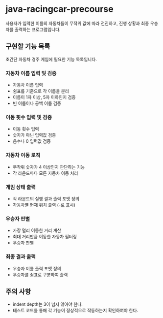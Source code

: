 # java-racingcar-precourse
사용자가 입력한 이름의 자동차들이 무작위 값에 따라 전진하고, 진행 상황과 최종 우승자를 출력하는 프로그램입니다.

## 구현할 기능 목록

초간단 자동차 경주 게임에 필요한 기능 목록입니다.

### 자동차 이름 입력 및 검증

- 자동차 이름 입력
- 쉼표를 기준으로 각 이름을 분리
- 이름이 1자 이상, 5자 이하인지 검증
- 빈 이름이나 공백 이름 검증


### 이동 횟수 입력 및 검증

- 이동 횟수 입력
- 숫자가 아닌 입력값 검증
- 음수나 0 입력값 검증


###  자동차 이동 로직

- 무작위 숫자가 4 이상인지 판단하는 기능
- 각 라운드마다 모든 자동차 이동 처리


### 게임 상태 출력

- 각 라운드의 실행 결과 출력 포맷 정의
- 자동차별 현재 위치 출력 (-로 표시)


### 우승자 판별

- 가장 멀리 이동한 거리 계산
- 최대 거리만큼 이동한 자동차 필터링
- 우승자 판별


### 최종 결과 출력

- 우승자 이름 출력 포맷 정의
- 우승자를 쉼표로 구분하여 출력


## 주의 사항

- indent depth는 3이 넘지 않아야 한다.
- 테스트 코드를 통해 각 기능이 정상적으로 작동하는지 확인하여야 한다.